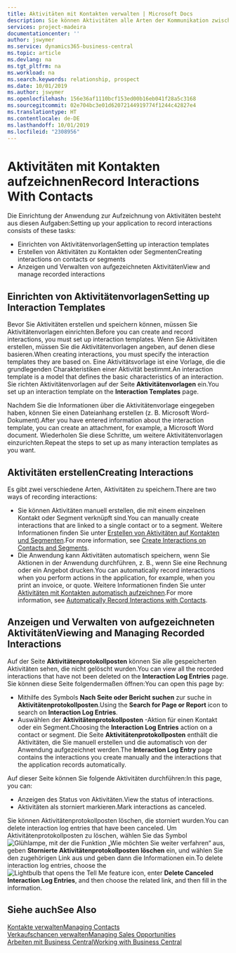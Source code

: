 ```yaml
---
title: Aktivitäten mit Kontakten verwalten | Microsoft Docs
description: Sie können Aktivitäten alle Arten der Kommunikation zwischen Ihrem Unternehmen und Ihren Kontakten aufzeichnen, uum Beispiel Briefe, Fax, E-Mail, Telefon, Besprechungen usw.
services: project-madeira
documentationcenter: ''
author: jswymer
ms.service: dynamics365-business-central
ms.topic: article
ms.devlang: na
ms.tgt_pltfrm: na
ms.workload: na
ms.search.keywords: relationship, prospect
ms.date: 10/01/2019
ms.author: jswymer
ms.openlocfilehash: 156e36af1110bcf153ed00b16eb041f28a5c3168
ms.sourcegitcommit: 02e704bc3e01d62072144919774f1244c42827e4
ms.translationtype: HT
ms.contentlocale: de-DE
ms.lasthandoff: 10/01/2019
ms.locfileid: "2308956"
---
```

# <a name="record-interactions-with-contacts"></a><span data-ttu-id="38b91-103">Aktivitäten mit Kontakten aufzeichnen</span><span class="sxs-lookup"><span data-stu-id="38b91-103">Record Interactions With Contacts</span></span>
<span data-ttu-id="38b91-104">Die Einrichtung der Anwendung zur Aufzeichnung von Aktivitäten besteht aus diesen Aufgaben:</span><span class="sxs-lookup"><span data-stu-id="38b91-104">Setting up your application to record interactions consists of these tasks:</span></span>

* <span data-ttu-id="38b91-105">Einrichten von Aktivitätenvorlagen</span><span class="sxs-lookup"><span data-stu-id="38b91-105">Setting up interaction templates</span></span>  
* <span data-ttu-id="38b91-106">Erstellen von Aktivitäten zu Kontakten oder Segmenten</span><span class="sxs-lookup"><span data-stu-id="38b91-106">Creating interactions on contacts or segments</span></span>  
* <span data-ttu-id="38b91-107">Anzeigen und Verwalten von aufgezeichneten Aktivitäten</span><span class="sxs-lookup"><span data-stu-id="38b91-107">View and manage recorded interactions</span></span>  

##  <a name="setting-up-interaction-templates"></a><span data-ttu-id="38b91-108">Einrichten von Aktivitätenvorlagen</span><span class="sxs-lookup"><span data-stu-id="38b91-108">Setting up Interaction Templates</span></span>
<span data-ttu-id="38b91-109">Bevor Sie Aktivitäten erstellen und speichern können, müssen Sie Aktivitätenvorlagen einrichten.</span><span class="sxs-lookup"><span data-stu-id="38b91-109">Before you can create and record interactions, you must set up interaction templates.</span></span> <span data-ttu-id="38b91-110">Wenn Sie Aktivitäten erstellen, müssen Sie die Aktivitätenvorlagen angeben, auf denen diese basieren.</span><span class="sxs-lookup"><span data-stu-id="38b91-110">When creating interactions, you must specify the interaction templates they are based on.</span></span> <span data-ttu-id="38b91-111">Eine Aktivitätsvorlage ist eine Vorlage, die die grundlegenden Charakteristiken einer Aktivität bestimmt.</span><span class="sxs-lookup"><span data-stu-id="38b91-111">An interaction template is a model that defines the basic characteristics of an interaction.</span></span>
<span data-ttu-id="38b91-112">Sie richten Aktivitätenvorlagen auf der Seite **Aktivitätenvorlagen** ein.</span><span class="sxs-lookup"><span data-stu-id="38b91-112">You set up an interaction template on the **Interaction Templates** page.</span></span>

<span data-ttu-id="38b91-113">Nachdem Sie die Informationen über die Aktivitätenvorlage eingegeben haben, können Sie einen Dateianhang erstellen (z. B. Microsoft Word-Dokument).</span><span class="sxs-lookup"><span data-stu-id="38b91-113">After you have entered information about the interaction template, you can create an attachment, for example, a Microsoft Word document.</span></span> <span data-ttu-id="38b91-114">Wiederholen Sie diese Schritte, um weitere Aktivitätenvorlagen einzurichten.</span><span class="sxs-lookup"><span data-stu-id="38b91-114">Repeat the steps to set up as many interaction templates as you want.</span></span>  

## <a name="creating-interactions"></a><span data-ttu-id="38b91-115">Aktivitäten erstellen</span><span class="sxs-lookup"><span data-stu-id="38b91-115">Creating Interactions</span></span>
<span data-ttu-id="38b91-116">Es gibt zwei verschiedene Arten, Aktivitäten zu speichern.</span><span class="sxs-lookup"><span data-stu-id="38b91-116">There are two ways of recording interactions:</span></span>

* <span data-ttu-id="38b91-117">Sie können Aktivitäten manuell erstellen, die mit einem einzelnen Kontakt oder Segment verknüpft sind.</span><span class="sxs-lookup"><span data-stu-id="38b91-117">You can manually create interactions that are linked to a single contact or to a segment.</span></span> <span data-ttu-id="38b91-118">Weitere Informationen finden Sie unter [Erstellen von Aktivitäten auf Kontakten und Segmenten](marketing-how-create-interactions.md).</span><span class="sxs-lookup"><span data-stu-id="38b91-118">For more information, see [Create Interactions on Contacts and Segments](marketing-how-create-interactions.md).</span></span>  
* <span data-ttu-id="38b91-119">Die Anwendung kann Aktivitäten automatisch speichern, wenn Sie Aktionen in der Anwendung durchführen, z. B., wenn Sie eine Rechnung oder ein Angebot drucken.</span><span class="sxs-lookup"><span data-stu-id="38b91-119">You can automatically record interactions when you perform actions in the application, for example, when you print an invoice, or quote.</span></span> <span data-ttu-id="38b91-120">Weitere Informationen finden Sie unter [Aktivitäten mit Kontakten automatisch aufzeichnen](marketing-auto-record-interactions.md).</span><span class="sxs-lookup"><span data-stu-id="38b91-120">For more information, see [Automatically Record Interactions with Contacts](marketing-auto-record-interactions.md).</span></span>

## <a name="viewing-and-managing-recorded-interactions"></a><span data-ttu-id="38b91-121">Anzeigen und Verwalten von aufgezeichneten Aktivitäten</span><span class="sxs-lookup"><span data-stu-id="38b91-121">Viewing and Managing Recorded Interactions</span></span>
<span data-ttu-id="38b91-122">Auf der Seite **Aktivitätenprotokollposten** können Sie alle gespeicherten Aktivitäten sehen, die nicht gelöscht wurden.</span><span class="sxs-lookup"><span data-stu-id="38b91-122">You can view all the recorded interactions that have not been deleted on the **Interaction Log Entries** page.</span></span> <span data-ttu-id="38b91-123">Sie können diese Seite folgendermaßen öffnen:</span><span class="sxs-lookup"><span data-stu-id="38b91-123">You can open this page by:</span></span>

* <span data-ttu-id="38b91-124">Mithilfe des Symbols **Nach Seite oder Bericht suchen** zur suche in **Aktivitätenprotokollposten**.</span><span class="sxs-lookup"><span data-stu-id="38b91-124">Using the **Search for Page or Report** icon to search on **Interaction Log Entries**.</span></span>
* <span data-ttu-id="38b91-125">Auswählen der **Aktivitätenprotokollposten** -Aktion für einen Kontakt oder ein Segment.</span><span class="sxs-lookup"><span data-stu-id="38b91-125">Choosing the **Interaction Log Entries** action on a contact or segment.</span></span>
  <span data-ttu-id="38b91-126">Die Seite **Aktivitätenprotokollposten** enthält die Aktivitäten, die Sie manuell erstellen und die automatisch von der Anwendung aufgezeichnet werden.</span><span class="sxs-lookup"><span data-stu-id="38b91-126">The **Interaction Log Entry** page contains the interactions you create manually and the interactions that the application records automatically.</span></span>

<span data-ttu-id="38b91-127">Auf dieser Seite können Sie folgende Aktivitäten durchführen:</span><span class="sxs-lookup"><span data-stu-id="38b91-127">In this page, you can:</span></span>

* <span data-ttu-id="38b91-128">Anzeigen des Status von Aktivitäten.</span><span class="sxs-lookup"><span data-stu-id="38b91-128">View the status of interactions.</span></span>
* <span data-ttu-id="38b91-129">Aktivitäten als storniert markieren.</span><span class="sxs-lookup"><span data-stu-id="38b91-129">Mark interactions as canceled.</span></span>

<span data-ttu-id="38b91-130">Sie können Aktivitätenprotokollposten löschen, die storniert wurden.</span><span class="sxs-lookup"><span data-stu-id="38b91-130">You can delete interaction log entries that have been canceled.</span></span> <span data-ttu-id="38b91-131">Um Aktivitätenprotokollposten zu löschen, wählen Sie das Symbol ![Glühlampe, mit der die Funktion „Wie möchten Sie weiter verfahren“](media/ui-search/search_small.png "Glühlampe, mit der die Funktion „Wie möchten Sie weiter verfahren") aus, geben **Stornierte Aktivitätenprotokollposten löschen** ein, und wählen Sie den zugehörigen Link aus und geben dann die Informationen ein.</span><span class="sxs-lookup"><span data-stu-id="38b91-131">To delete interaction log entries, choose the ![Lightbulb that opens the Tell Me feature](media/ui-search/search_small.png "Tell me what you want to do") icon, enter **Delete Canceled Interaction Log Entries**, and then choose the related link, and then fill in the information.</span></span>

## <a name="see-also"></a><span data-ttu-id="38b91-132">Siehe auch</span><span class="sxs-lookup"><span data-stu-id="38b91-132">See Also</span></span>
[<span data-ttu-id="38b91-133">Kontakte verwalten</span><span class="sxs-lookup"><span data-stu-id="38b91-133">Managing Contacts</span></span>](marketing-contacts.md)  
[<span data-ttu-id="38b91-134">Verkaufschancen verwalten</span><span class="sxs-lookup"><span data-stu-id="38b91-134">Managing Sales Opportunities</span></span>](marketing-manage-sales-opportunities.md)  
[<span data-ttu-id="38b91-135">Arbeiten mit  Business Central</span><span class="sxs-lookup"><span data-stu-id="38b91-135">Working with Business Central</span></span>](ui-work-product.md)  
